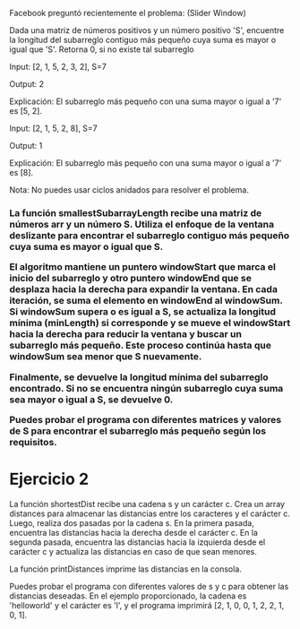 <p>
Facebook preguntó recientemente el problema: (Slider Window)

Dada una matriz de números positivos y un número positivo 'S', encuentre la longitud del subarreglo contiguo más pequeño cuya suma es mayor o igual que 'S'. Retorna 0, si no existe tal subarreglo

Input: [2, 1, 5, 2, 3, 2], S=7

Output: 2

Explicación: El subarreglo más pequeño con una suma mayor o igual a '7' es [5, 2].

Input: [2, 1, 5, 2, 8], S=7

Output: 1 

Explicación: El subarreglo más pequeño con una suma mayor o igual a '7' es [8].

Nota: No puedes usar ciclos anidados para resolver el problema.
<h3>
La función smallestSubarrayLength recibe una matriz de números arr y un número S. Utiliza el enfoque de la ventana deslizante para encontrar el subarreglo contiguo más pequeño cuya suma es mayor o igual que S.

El algoritmo mantiene un puntero windowStart que marca el inicio del subarreglo y otro puntero windowEnd que se desplaza hacia la derecha para expandir la ventana. En cada iteración, se suma el elemento en windowEnd al windowSum. Si windowSum supera o es igual a S, se actualiza la longitud mínima (minLength) si corresponde y se mueve el windowStart hacia la derecha para reducir la ventana y buscar un subarreglo más pequeño. Este proceso continúa hasta que windowSum sea menor que S nuevamente.

Finalmente, se devuelve la longitud mínima del subarreglo encontrado. Si no se encuentra ningún subarreglo cuya suma sea mayor o igual a S, se devuelve 0.

Puedes probar el programa con diferentes matrices y valores de S para encontrar el subarreglo más pequeño según los requisitos.
</h3>
</p>

<h1>Ejercicio 2</h1>
<p>La función shortestDist recibe una cadena s y un carácter c. Crea un array distances para almacenar las distancias entre los caracteres y el carácter c. Luego, realiza dos pasadas por la cadena s. En la primera pasada, encuentra las distancias hacia la derecha desde el carácter c. En la segunda pasada, encuentra las distancias hacia la izquierda desde el carácter c y actualiza las distancias en caso de que sean menores.

La función printDistances imprime las distancias en la consola.

Puedes probar el programa con diferentes valores de s y c para obtener las distancias deseadas. En el ejemplo proporcionado, la cadena es 'helloworld' y el carácter es 'l', y el programa imprimirá [2, 1, 0, 0, 1, 2, 2, 1, 0, 1].</p>